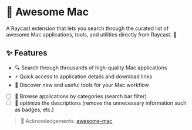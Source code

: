 # 🌟 Awesome Mac

A Raycast extension that lets you search through the curated list of awesome Mac applications, tools, and utilities directly from Raycast. 🚀

## ✨ Features

- 🔍 Search through throusands of high-quality Mac applications
- ⚡️ Quick access to application details and download links
- 🎯 Discover new and useful tools for your Mac workflow

- [ ] 📂 Browse applications by categories (search bar filter)
- [ ] 🔰 optimize the descriptions (remove the unnecessary information such as badges, etc.)

> 🙏 Acknowledgements: [awesome-mac](https://github.com/jaywcjlove/awesome-mac)
